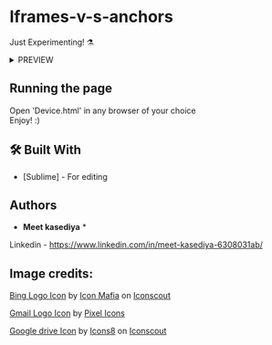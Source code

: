 # Iframes-v-s-anchors
Just Experimenting! ⚗️
<br>
 <details>
  <summary>PREVIEW</summary><br> 

<table><tr><th><img src="https://raw.githbusercontent.com/Meet-kasediya/Iframes-v-s-anchors/master/3.png" alt="Image not found!" height="320" width="400"></th><th><img src="htps://raw.githubusercontent.com/Meet-kasediya/Iframes-v-s-anchors/master/4.png" alt="Download the zip file to see pictures."  height="320" width="400"></th></tr></table>
  
</details> 

## Running the page

Open 'Device.html' in any browser of your choice<br>
Enjoy! :)


## 🛠️ Built With

* [Sublime] - For editing

## Authors

* **Meet kasediya** *

Linkedin - https://www.linkedin.com/in/meet-kasediya-6308031ab/<br>
  

## Image credits:
 
<a href="https://iconscout.com/icons/bing" target="_blank">Bing Logo Icon</a> by <a href="https://iconscout.com/contributors/icon-mafia">Icon Mafia</a> on <a href="https://iconscout.com">Iconscout</a>
 
<a href="https://iconscout.com/icons/gmail" target="_blank">Gmail Logo Icon</a> by <a href="https://iconscout.com/contributors/pixel-icons" target="_blank">Pixel Icons</a>
 
<a href="https://iconscout.com/icons/google-drive" target="_blank">Google drive Icon</a> by <a href="https://iconscout.com/contributors/icons8">Icons8</a> on <a href="https://iconscout.com">Iconscout</a>
